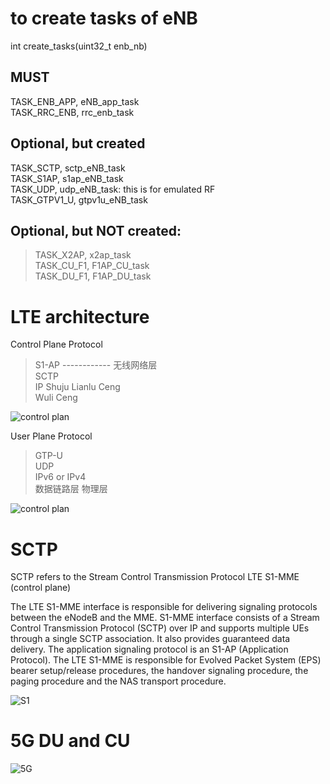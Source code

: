 # to create tasks of eNB
int create_tasks(uint32_t enb_nb)
## MUST
TASK_ENB_APP, eNB_app_task  
TASK_RRC_ENB, rrc_enb_task  
## Optional, but created
TASK_SCTP, sctp_eNB_task  
TASK_S1AP, s1ap_eNB_task  
TASK_UDP, udp_eNB_task: this is for emulated RF  
TASK_GTPV1_U, gtpv1u_eNB_task

## Optional, but **NOT** created:  
> TASK_X2AP, x2ap_task  
> TASK_CU_F1, F1AP_CU_task  
> TASK_DU_F1, F1AP_DU_task





# LTE architecture

Control Plane Protocol
> S1-AP  ------------ 无线网络层  
> SCTP  
> IP
> Shuju Lianlu Ceng  
> Wuli Ceng

![control plan](http://taichiorange.github.io/images/lte_arch/control_plan.png)

User Plane Protocol
> GTP-U  
> UDP  
> IPv6 or IPv4  
> 数据链路层
> 物理层

![control plan](http://taichiorange.github.io/images/lte_arch/user_plan.png)

# SCTP

SCTP refers to the Stream Control Transmission Protocol
LTE S1-MME (control plane)

The LTE S1-MME interface is responsible for delivering signaling protocols between the eNodeB and the MME. S1-MME interface consists of a Stream Control Transmission Protocol (SCTP) over IP and supports multiple UEs through a single SCTP association. It also provides guaranteed data delivery. The application signaling protocol is an S1-AP (Application Protocol). The LTE S1-MME is responsible for Evolved Packet System (EPS) bearer setup/release procedures, the handover signaling procedure, the paging procedure and the NAS transport procedure.

![S1](http://taichiorange.github.io/images/lte_arch/CableFree-S1-lte-interface.gif)

# 5G DU and CU
![5G](http://taichiorange.github.io/images/5G/5G_arch_E1F1-1.png)
